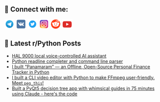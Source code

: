 ## 🔎 Connect with me:
[<img src="https://github.com/bullbesh/bullbesh/blob/main/images/Telegram.png" width="32" height="32" />](https://t.me/bullbesh)
[<img src="https://github.com/bullbesh/bullbesh/blob/main/images/VK.png" width="32" height="32" />](https://vk.com/bullbesh)
[<img src="https://github.com/bullbesh/bullbesh/blob/main/images/Twitter.png" width="32" height="32" />](https://twitter.com/bullbesh1)
[<img src="https://github.com/bullbesh/bullbesh/blob/main/images/Instagram.png" width="32" height="32" />](https://www.instagram.com/bullbesh)
[<img src="https://github.com/bullbesh/bullbesh/blob/main/images/Reddit.png" width="32" height="32" />](https://www.reddit.com/user/bullbesh)
[<img src="https://github.com/bullbesh/bullbesh/blob/main/images/YouTube.png" width="32" height="32" />](https://www.youtube.com/channel/UCtfjRs6uzgq5mfm8S06WTcg)

## 📕 Latest r/Python Posts
<!-- BLOG-POST-LIST:START -->
- [HAL 9000 local voice-controlled AI assistant](https://www.reddit.com/r/Python/comments/1mru089/hal_9000_local_voicecontrolled_ai_assistant/)
- [Python readline completer and command line parser](https://www.reddit.com/r/Python/comments/1mrsylb/python_readline_completer_and_command_line_parser/)
- [I built “Panamaram” — an Offline, Open-Source Personal Finance Tracker in Python](https://www.reddit.com/r/Python/comments/1mrq1m9/i_built_panamaram_an_offline_opensource_personal/)
- [I built a CLI video editor with Python to make FFmpeg user-friendly. Meet `peg_this`!](https://www.reddit.com/r/Python/comments/1mrp11o/i_built_a_cli_video_editor_with_python_to_make/)
- [Built a PyQt5 decision tree app with whimsical guides in 75 minutes using Claude - here&#39;s the code](https://www.reddit.com/r/Python/comments/1mrhuue/built_a_pyqt5_decision_tree_app_with_whimsical/)
<!-- BLOG-POST-LIST:END -->
